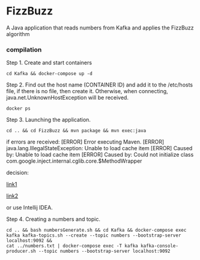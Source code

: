 # FizzBuzz
A Java application that reads numbers from Kafka and applies the FizzBuzz algorithm

### compilation

Step 1. Create and start containers

```
cd Kafka && docker-compose up -d
```

Step 2. Find out the host name (CONTAINER ID) and add it to the /etc/hosts file, if there is no file, then create it. Otherwise, when connecting, java.net.UnknownHostException will be received.

```
docker ps
```

Step 3. Launching the application.

```
cd .. && cd FizzBuzz && mvn package && mvn exec:java
```

if errors are received: 
[ERROR] Error executing Maven.
[ERROR] java.lang.IllegalStateException: Unable to load cache item
[ERROR] Caused by: Unable to load cache item
[ERROR] Caused by: Could not initialize class com.google.inject.internal.cglib.core.$MethodWrapper

decision:

[link1](https://github.com/nroduit/Weasis/issues/201)

[link2](https://nroduit.github.io/en/getting-started/building-weasis/)

or use Intellij IDEA.

Step 4. Сreating a numbers and topic.

```
cd .. && bash numbersGenerate.sh && cd Kafka && docker-compose exec kafka kafka-topics.sh --create --topic numbers --bootstrap-server localhost:9092 &&
cat ../numbers.txt | docker-compose exec -T kafka kafka-console-producer.sh --topic numbers --bootstrap-server localhost:9092
```
